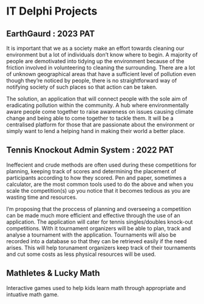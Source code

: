 # IT Delphi Projects

## EarthGaurd : 2023 PAT
It is important that we as a society make an effort towards cleaning our environment but a
lot of individuals don’t know where to begin. A majority of people are demotivated into
tidying up the environment because of the friction involved in volunteering to cleaning the
surrounding. There are a lot of unknown geographical areas that have a sufficient level of
pollution even though they’re noticed by people, there is no straightforward way of
notifying society of such places so that action can be taken.

The solution, an application that will connect people with the sole aim of eradicating
pollution within the community. A hub where environmentally aware people come together
to raise awareness on issues causing climate change and being able to come together to
tackle them. It will be a centralised platform for those that are passionate about the
environment or simply want to lend a helping hand in making their world a better place.

## Tennis Knockout Admin System : 2022 PAT
Ineffecient and crude methods are often used during these competitions for
planning, keeping track of scores and determining the placement of
participants according to how they scored. Pen and paper, sometimes a
calculator, are the most common tools used to do the above and when you
scale the competition(s) up you notice that it becomes tedious as you are
wasting time and resources.

I’m proposing that the proccess of planning and overseeing a competition can
be made much more efficient and effective through the use of an application.
The application will cater for tennis singles/doubles knock-out competitions.
With it tournament organizers will be able to plan, track and analyse a
tournament with the application. Tournaments will also be recorded into a
database so that they can be retrieved easily if the need arises. This will help
torunament organizers keep track of their tournaments and cut some costs as
less physical resources will be used.

## Mathletes & Lucky Math
Interactive games used to help kids learn math through appropriate and intuative math game.

